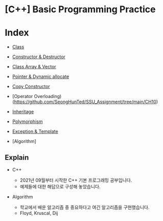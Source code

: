 # [C++] Basic Programming Practice

# Index
- [Class](https://github.com/SeongHunTed/SSU_Assignment/tree/main/CH04)
- [Constructor & Destructor](https://github.com/SeongHunTed/SSU_Assignment/tree/main/CH05)
- [Class Array & Vector](https://github.com/SeongHunTed/SSU_Assignment/tree/main/CH06)
- [Pointer & Dynamic allocate](https://github.com/SeongHunTed/SSU_Assignment/tree/main/CH08)
- [Copy Constructor](https://github.com/SeongHunTed/SSU_Assignment/tree/main/CH09)
- [Operator Overloading)(https://github.com/SeongHunTed/SSU_Assignment/tree/main/CH10)
- [Inheritage](https://github.com/SeongHunTed/SSU_Assignment/tree/main/CH11)
- [Polymorphism](https://github.com/SeongHunTed/SSU_Assignment/tree/main/CH12)
- [Exception & Template](https://github.com/SeongHunTed/SSU_Assignment/tree/main/CH13)

- [Algorithm]


## Explain

- C++
  - 2021년 09월부터 시작한 C++ 기본 프로그래밍 공부입니다.
  - 예제들에 대한 해답으로 구성해 놓았습니다.

- Algorithm
  - 학교에서 배운 알고리즘 중 중요하다고 여긴 알고리즘을 구현했습니다.
  - Floyd, Kruscal, Dij
